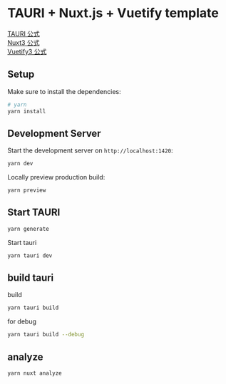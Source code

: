 # TAURI + Nuxt.js + Vuetify template

[TAURI 公式](https://tauri.app/v1/guides/getting-started/prerequisites) <br>
[Nuxt3 公式](https://nuxt.com/docs/getting-started/introduction) <br>
[Vuetify3 公式](https://vuetifyjs.com/en/getting-started/installation/#installation)

## Setup

Make sure to install the dependencies:

```bash
# yarn
yarn install
```

## Development Server

Start the development server on `http://localhost:1420`:

```bash
yarn dev
```

Locally preview production build:

```bash
yarn preview
```

## Start TAURI

```bash
yarn generate
```

Start tauri

```bash
yarn tauri dev
```

## build tauri

build

```bash
yarn tauri build
```

for debug
```bash
yarn tauri build --debug
```

## analyze

```bash
yarn nuxt analyze
```